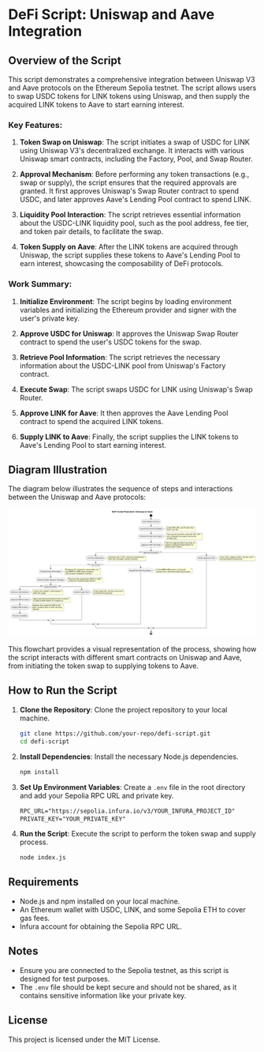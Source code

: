 # DeFi Script: Uniswap and Aave Integration

## Overview of the Script

This script demonstrates a comprehensive integration between Uniswap V3 and Aave protocols on the Ethereum Sepolia testnet. The script allows users to swap USDC tokens for LINK tokens using Uniswap, and then supply the acquired LINK tokens to Aave to start earning interest. 

### Key Features:
1. **Token Swap on Uniswap**: The script initiates a swap of USDC for LINK using Uniswap V3's decentralized exchange. It interacts with various Uniswap smart contracts, including the Factory, Pool, and Swap Router.

2. **Approval Mechanism**: Before performing any token transactions (e.g., swap or supply), the script ensures that the required approvals are granted. It first approves Uniswap's Swap Router contract to spend USDC, and later approves Aave's Lending Pool contract to spend LINK.

3. **Liquidity Pool Interaction**: The script retrieves essential information about the USDC-LINK liquidity pool, such as the pool address, fee tier, and token pair details, to facilitate the swap.

4. **Token Supply on Aave**: After the LINK tokens are acquired through Uniswap, the script supplies these tokens to Aave's Lending Pool to earn interest, showcasing the composability of DeFi protocols.

### Work Summary:

1. **Initialize Environment**: The script begins by loading environment variables and initializing the Ethereum provider and signer with the user's private key.
   
2. **Approve USDC for Uniswap**: It approves the Uniswap Swap Router contract to spend the user's USDC tokens for the swap.
   
3. **Retrieve Pool Information**: The script retrieves the necessary information about the USDC-LINK pool from Uniswap's Factory contract.
   
4. **Execute Swap**: The script swaps USDC for LINK using Uniswap's Swap Router.

5. **Approve LINK for Aave**: It then approves the Aave Lending Pool contract to spend the acquired LINK tokens.

6. **Supply LINK to Aave**: Finally, the script supplies the LINK tokens to Aave's Lending Pool to start earning interest.

## Diagram Illustration

The diagram below illustrates the sequence of steps and interactions between the Uniswap and Aave protocols:

![DeFi Script Flowchart](image.png)

This flowchart provides a visual representation of the process, showing how the script interacts with different smart contracts on Uniswap and Aave, from initiating the token swap to supplying tokens to Aave.

## How to Run the Script

1. **Clone the Repository**: Clone the project repository to your local machine.

    ```bash
    git clone https://github.com/your-repo/defi-script.git
    cd defi-script
    ```

2. **Install Dependencies**: Install the necessary Node.js dependencies.

    ```bash
    npm install
    ```

3. **Set Up Environment Variables**: Create a `.env` file in the root directory and add your Sepolia RPC URL and private key.

    ```
    RPC_URL="https://sepolia.infura.io/v3/YOUR_INFURA_PROJECT_ID"
    PRIVATE_KEY="YOUR_PRIVATE_KEY"
    ```

4. **Run the Script**: Execute the script to perform the token swap and supply process.

    ```bash
    node index.js
    ```

## Requirements

- Node.js and npm installed on your local machine.
- An Ethereum wallet with USDC, LINK, and some Sepolia ETH to cover gas fees.
- Infura account for obtaining the Sepolia RPC URL.

## Notes

- Ensure you are connected to the Sepolia testnet, as this script is designed for test purposes.
- The `.env` file should be kept secure and should not be shared, as it contains sensitive information like your private key.

## License

This project is licensed under the MIT License.

